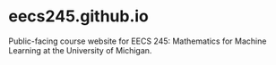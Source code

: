 # eecs245.github.io
Public-facing course website for EECS 245: Mathematics for Machine Learning at the University of Michigan.
